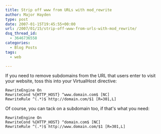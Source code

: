 ```yaml
---
title: Strip off www from URLs with mod_rewrite
author: Major Hayden
type: post
date: 2007-01-15T19:45:55+00:00
url: /2007/01/15/strip-off-www-from-urls-with-mod_rewrite/
dsq_thread_id:
  - 3646736558
categories:
  - Blog Posts
tags:
  - web

---
```

If you need to remove subdomains from the URL that users enter to visit your website, toss this into your VirtualHost directive:

```
RewriteEngine On
RewriteCond %{HTTP_HOST} ^www.domain.com$ [NC]
RewriteRule ^(.*)$ http://domain.com/$1 [R=301,L]
```


Of course, you can tack on a subdomain too, if that's what you need:

```
RewriteEngine On
RewriteCond %{HTTP_HOST} ^domain.com$ [NC]
RewriteRule ^(.*)$ http://www.domain.com/$1 [R=301,L]
```

